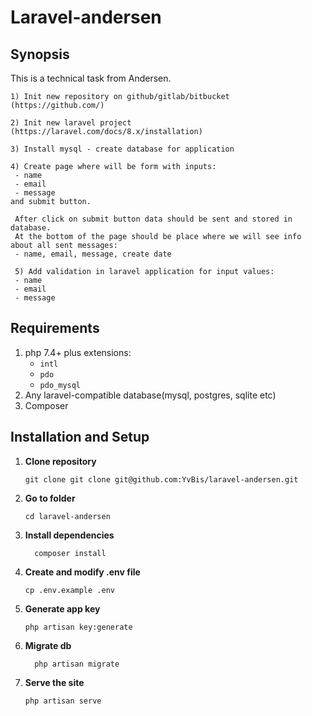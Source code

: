 # Laravel-andersen
## Synopsis
This is a technical task from Andersen.
```
1) Init new repository on github/gitlab/bitbucket (https://github.com/)

2) Init new laravel project (https://laravel.com/docs/8.x/installation) 

3) Install mysql - create database for application

4) Create page where will be form with inputs:
 - name
 - email
 - message
and submit button.

 After click on submit button data should be sent and stored in database.
 At the bottom of the page should be place where we will see info about all sent messages:
 - name, email, message, create date

 5) Add validation in laravel application for input values:
 - name
 - email
 - message
```

## Requirements

1. php 7.4+ plus extensions:
   - `intl`
   - `pdo`
   - `pdo_mysql`
2. Any laravel-compatible database(mysql, postgres, sqlite etc)
3. Composer

## Installation and Setup

1. **Clone repository**
    ```shell
    git clone git clone git@github.com:YvBis/laravel-andersen.git
    ```
2. **Go to folder**
    ```shell
    cd laravel-andersen
    ```
3. **Install dependencies**
    ```shell
      composer install
    ```
4. **Create and modify .env file**
    ```shell
    cp .env.example .env
    ```
5. **Generate app key**
    ```shell
    php artisan key:generate
    ```
6. **Migrate db**
    ```shell
      php artisan migrate
    ``` 
7. **Serve the site**
    ```shell
    php artisan serve
   ```
   

